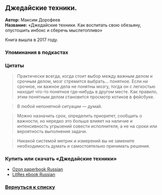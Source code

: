 ## Джедайские техники. 

**Автор:** Максим Дорофеев <br />
**Название:** «Джедайские техники. Как воспитать свою обезьяну, опустошить инбокс и сберечь мыслетопливо» <br />

Книга вышла в 2017 году. 

### Упоминания в подкастах

### Цитаты

> Практически всегда, когда стоит выбор между важным делом и срочным делом, мозг стремится выбрать… понятное. Если ни срочное, ни важное дела не понятны мозгу, тогда он с легкостью находит что-то понятное где-нибудь в другом месте. Как правило, этим понятным делом становится просмотр котиков в фейсбуке.

> В любой непонятной ситуации — думай.

> Можно назначить срок, определить приоритет, сообщить о важности, но нередко это больше влияет на наличие и интенсивность угрызений совести исполнителя, а не на сроки или вероятность выполнения задачи.

> Никакой системой метрик и измерений вы не замените необходимость думать и самостоятельно принимать решения.

### Купить или скачать «Джедайские техники»  
* [Ozon paperbook Russian](https://www.ozon.ru/context/detail/id/140376487/)
* [LitRes ebook Russian](https://www.litres.ru/maksim-dorofeev/dzhedayskie-tehniki-kak-vospitat-svou-obezyanu-opustoshit-inboks-i-sberech-mysletoplivo/)

### [Вернуться к списку](https://github.com/golodnyj/TheBestITBooks)